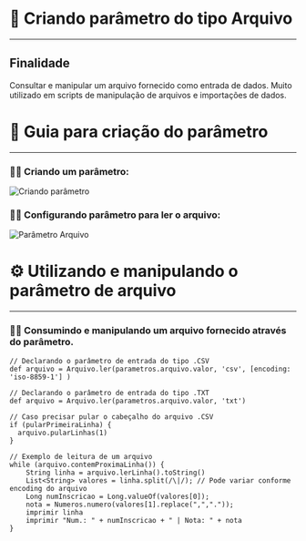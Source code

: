 ﻿# 📌 Criando parâmetro do tipo Arquivo
---
## Finalidade
Consultar e manipular um arquivo fornecido como entrada de dados. Muito utilizado em scripts de manipulação de arquivos e importações de dados.
# 📝 Guia para criação do parâmetro
---
### 🧑‍💻 Criando um parâmetro:
![Criando parâmetro](screenshots/Screenshot_1.png)
### 🧑‍💻 Configurando parâmetro para ler o arquivo:
![Parâmetro Arquivo](screenshots/Screenshot_6.png)

# ⚙️ Utilizando e manipulando o parâmetro de arquivo
---
### 🧑‍💻 Consumindo e manipulando um arquivo fornecido através do parâmetro.
```
// Declarando o parâmetro de entrada do tipo .CSV
def arquivo = Arquivo.ler(parametros.arquivo.valor, 'csv', [encoding: 'iso-8859-1'] )

// Declarando o parâmetro de entrada do tipo .TXT
def arquivo = Arquivo.ler(parametros.arquivo.valor, 'txt')

// Caso precisar pular o cabeçalho do arquivo .CSV
if (pularPrimeiraLinha) {
  arquivo.pularLinhas(1)
}

// Exemplo de leitura de um arquivo
while (arquivo.contemProximaLinha()) {
    String linha = arquivo.lerLinha().toString()
    List<String> valores = linha.split(/\|/); // Pode variar conforme encoding do arquivo
    Long numInscricao = Long.valueOf(valores[0]);
    nota = Numeros.numero(valores[1].replace(",","."));
    imprimir linha
    imprimir "Num.: " + numInscricao + " | Nota: " + nota
}
```
